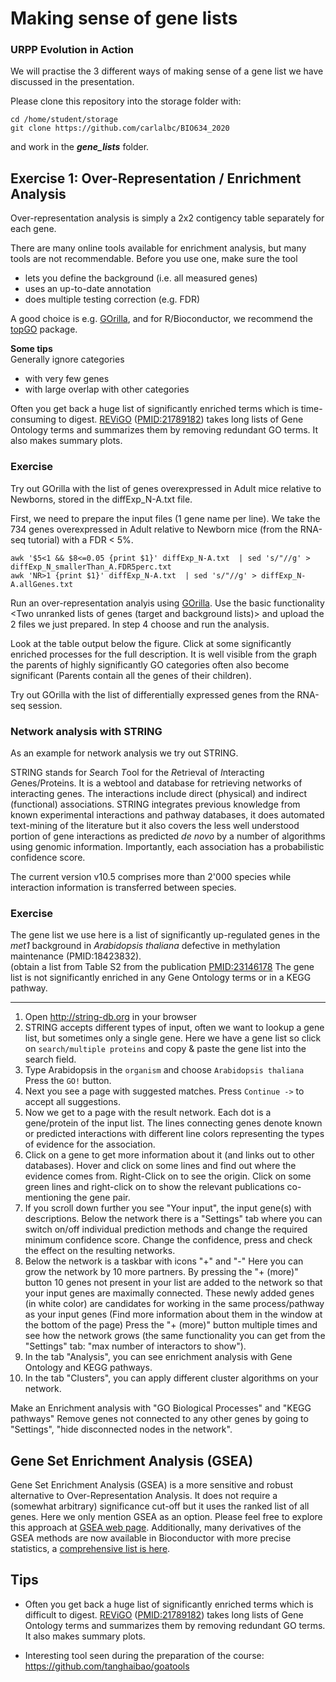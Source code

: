 # Making sense of gene lists

### URPP Evolution in Action

We will practise the 3 different ways of making sense of a gene list we have discussed in the presentation.

Please clone this repository into the storage folder with:

```
cd /home/student/storage
git clone https://github.com/carlalbc/BIO634_2020
```

and work in the ***gene_lists*** folder.

## Exercise 1: Over-Representation / Enrichment Analysis

Over-representation analysis is simply a 2x2 contigency table separately for each gene. 

There are many online tools available for enrichment analysis, but many tools are not recommendable. Before you use one, make sure the tool  
- lets you define the background (i.e. all measured genes)  
- uses an up-to-date annotation  
- does multiple testing correction (e.g. FDR)  

A good choice is e.g. [GOrilla](http://cbl-gorilla.cs.technion.ac.il/), and for R/Bioconductor, we recommend the [topGO](http://www.bioconductor.org/packages/release/bioc/html/topGO.html) package. 
 
**Some tips**  
Generally ignore categories  
- with very few genes  
- with large overlap with other categories 

Often you get back a huge list of significantly enriched terms which is time-consuming to digest. [REViGO](http://revigo.irb.hr/) 
([PMID:21789182](http://www.ncbi.nlm.nih.gov/pubmed/21789182)) takes long lists of Gene Ontology terms and summarizes them by
removing redundant GO terms. It also makes summary plots.


### Exercise

Try out GOrilla with the list of genes overexpressed in Adult mice relative to Newborns, stored in the diffExp_N-A.txt file.  
  
First, we need to prepare the input files (1 gene name per line). We take the 734 genes overexpressed in Adult relative to Newborn mice
(from the RNA-seq tutorial) with a FDR < 5%. 
```
awk '$5<1 && $8<=0.05 {print $1}' diffExp_N-A.txt  | sed 's/"//g' > diffExp_N_smallerThan_A.FDR5perc.txt
awk 'NR>1 {print $1}' diffExp_N-A.txt  | sed 's/"//g' > diffExp_N-A.allGenes.txt
```

Run an over-representation analyis using [GOrilla](http://cbl-gorilla.cs.technion.ac.il/). Use the basic functionality <Two unranked lists of genes (target and background lists)> and upload the 2 files we just prepared. In step 4 choose <Process> and run the analysis.

Look at the table output below the figure. Click at some significantly enriched processes for the full description. It is well visible from the graph the parents of highly significantly GO categories often also become significant (Parents contain all the genes of their children).  
  
Try out GOrilla with the list of differentially expressed genes from the RNA-seq session.

### Network analysis with STRING

As an example for network analysis we try out STRING.  
  
STRING stands for *S*earch *T*ool for the *R*etrieval of *I*nteracting *G*enes/Proteins. It is a webtool and database for retrieving networks of interacting genes. The interactions include direct (physical) and indirect (functional) associations. STRING integrates previous knowledge from known experimental interactions and pathway databases, it does automated text-mining of the literature but it also covers the less well understood portion of gene interactions as predicted *de novo* by a number of algorithms using genomic information. Importantly, each association has a probabilistic confidence score.  
 
The current version v10.5 comprises more than 2'000 species while interaction information is transferred between species.


### Exercise

The gene list we use here is a list of significantly up-regulated genes in the *met1* background in *Arabidopsis thaliana*
defective in methylation maintenance (PMID:18423832).  
(obtain a list from Table S2 from the publication [PMID:23146178](http://onlinelibrary.wiley.com/doi/10.1111/tpj.12070/abstract)
The gene list is not significantly enriched in any Gene Ontology terms or in a KEGG pathway.

------------

1. Open http://string-db.org in your browser
2. STRING accepts different types of input, often we want to lookup a gene list, but sometimes only a single gene.
  Here we have a gene list so click on `search/multiple proteins` and copy & paste the gene list into the search field.
3. Type Arabidopsis in the `organism` and choose `Arabidopsis thaliana`
  Press the `GO!` button.
4. Next you see a page with suggested matches. Press `Continue ->` to accept all suggestions.
5. Now we get to a page with the result network. Each dot is a gene/protein of the input list. The lines connecting genes denote
known or predicted interactions with different line colors representing the types of evidence for the association. 
6. Click on a gene to get more information about it (and links out to other databases). 
  Hover and click on some lines and find out where the evidence comes from. Right-Click on <Show> to see the origin.
  Click on some green lines and right-click on <Show> to show the relevant publications co-mentioning the gene pair.  
7. If you scroll down further you see "Your input", the input gene(s) with descriptions.
  Below the network there is a "Settings" tab where you can switch on/off individual prediction methods and change
the required minimum confidence score.
  Change the confidence, press <Update> and check the effect on the resulting networks.
8. Below the network is a taskbar with icons "+" and "-" Here you can grow the network by 10 more partners. By pressing the "+ (more)" button 10 genes not present in your list are added to the network so that your input genes are maximally connected. These newly added genes (in white color) are candidates for working in the same process/pathway as your input genes (Find more information about them in the <Predicted Functional Partners:> window at the bottom of the page) 
Press the "+ (more)" button multiple times and see how the network grows (the same functionality you can get from the "Settings" tab: "max number of interactors to show").
9. In the tab "Analysis", you can see enrichment analysis with Gene Ontology and KEGG pathways.   
10. In the tab "Clusters", you can apply different cluster algorithms on your network.    

Make an Enrichment analysis with "GO Biological Processes" and "KEGG pathways"
Remove genes not connected to any other genes by going to "Settings", "hide disconnected nodes in the network".

## Gene Set Enrichment Analysis (GSEA)

Gene Set Enrichment Analysis (GSEA) is a more sensitive and robust alternative to Over-Representation Analysis. It does not require a (somewhat
arbitrary) significance cut-off but it uses the ranked list of all genes. Here we only mention GSEA as an option. Please feel free to explore this approach at [GSEA web page](https://www.gsea-msigdb.org/gsea/index.jsp). Additionally, many derivatives of the GSEA methods are now available in Bioconductor with more precise statistics, a [comprehensive list is here](http://www.bioconductor.org/packages/release/BiocViews.html#___Pathways).

## Tips

- Often you get back a huge list of significantly enriched terms which is difficult to digest. [REViGO](http://revigo.irb.hr/) ([PMID:21789182](http://www.ncbi.nlm.nih.gov/pubmed/21789182)) takes long lists of Gene Ontology terms and summarizes them by removing redundant GO terms. It also makes summary plots.
 
- Interesting tool seen during the preparation of the course: https://github.com/tanghaibao/goatools
